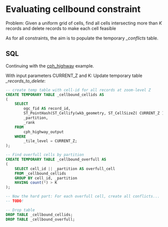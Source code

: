 # Evaluating cellbound constraint

Problem: Given a uniform grid of cells, find all cells intersecting more than *K* records and delete records to make each cell feasible

As for all constraints, the aim is to populate the temporary *_conflicts* table.

## SQL

Continuing with the [cph_highway](../README.md) example.

With input parameters CURRENT_Z and K: Update temporary table *_records_to_delete*:

```sql
-- create temp table with cell-id for all records at zoom-level Z
CREATE TEMPORARY TABLE _cellbound_cellids AS 
(
	SELECT
		ogc_fid AS record_id,
    	ST_PointHash(ST_Cellify(wkb_geometry, ST_CellSizeZ( CURRENT_Z ), 0, 0 )) AS cell_id,
		_partition,
		_rank
	FROM 
		cph_highway_output
	WHERE 
		_tile_level = CURRENT_Z;
);

-- Find overfull cells by partition
CREATE TEMPORARY TABLE _cellbound_overfull AS
(
    SELECT cell_id || _partition AS overfull_cell
    FROM _cellbound_cellids
    GROUP BY cell_id, _partition
    HAVING count(*) > K
);

-- Now the hard part: For each overfull cell, create all conflicts...
-- TODO!

-- Drop table
DROP TABLE _cellbound_cellids;
DROP TABLE _cellbound_overfull;
```






